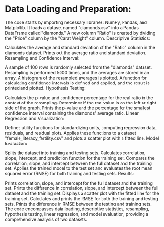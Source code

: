 # Data Loading and Preparation:

The code starts by importing necessary libraries: NumPy, Pandas, and Matplotlib.
It loads a dataset named "diamonds.csv" into a Pandas DataFrame called "diamonds."
A new column "Ratio" is created by dividing the "Price" column by the "Carat Weight" column.
Descriptive Statistics:

Calculates the average and standard deviation of the "Ratio" column in the diamonds dataset.
Prints out the average ratio and standard deviation.
Resampling and Confidence Interval:

A sample of 100 rows is randomly selected from the "diamonds" dataset.
Resampling is performed 5000 times, and the averages are stored in an array.
A histogram of the resampled averages is plotted.
A function for calculating confidence intervals is defined and applied, and the result is printed and plotted.
Hypothesis Testing:

Calculates the p-value and confidence percentage for the real ratio in the context of the resampling.
Determines if the real value is on the left or right side of the graph.
Prints the p-value and the percentage for the smallest confidence interval containing the diamonds' average ratio.
Linear Regression and Visualization:

Defines utility functions for standardizing units, computing regression data, residuals, and residual plots.
Applies these functions to a dataset "female_literacy_fertility.csv" and plots a scatter plot with a fitted line.
Model Evaluation:

Splits the dataset into training and testing sets.
Calculates correlation, slope, intercept, and prediction function for the training set.
Compares the correlation, slope, and intercept between the full dataset and the training set.
Applies the trained model to the test set and evaluates the root mean squared error (RMSE) for both training and testing sets.
Results:

Prints correlation, slope, and intercept for the full dataset and the training set.
Prints the difference in correlation, slope, and intercept between the full dataset and the training set.
Displays a scatter plot with the fitted line for the training set.
Calculates and prints the RMSE for both the training and testing sets.
Prints the difference in RMSE between the testing and training sets.
The code encompasses data loading, descriptive statistics, resampling, hypothesis testing, linear regression, and model evaluation, providing a comprehensive analysis of two datasets.
